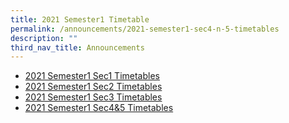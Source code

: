 ```yaml
---
title: 2021 Semester1 Timetable
permalink: /announcements/2021-semester1-sec4-n-5-timetables
description: ""
third_nav_title: Announcements
---
```


* [2021 Semester1 Sec1 Timetables](/files/2021%20sem%201%20class%20timetables_07%20Jan%202021-Sec%201s.pdf)
* [2021 Semester1 Sec2 Timetables](/files/2021%20sem%201%20class%20timetables_07%20Jan%202021-Sec%202s.pdf)
* [2021 Semester1 Sec3 Timetables](/files/2021%20sem%201%20class%20timetables_07%20Jan%202021-Sec%203s.pdf)
* [2021 Semester1 Sec4&5 Timetables](/files/2021%20sem%201%20class%20timetables_07%20Jan%202021-Sec%204_5s.pdf)